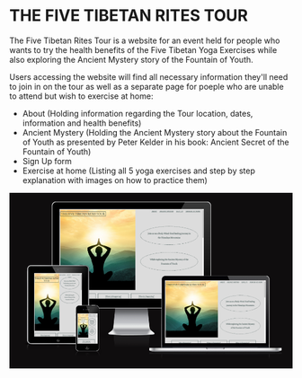 # THE FIVE TIBETAN RITES TOUR

The Five Tibetan Rites Tour is a website for an event held for people who wants to try the health benefits of the Five Tibetan Yoga Exercises while also exploring the Ancient Mystery story of the Fountain of Youth.

Users accessing the website will find all necessary information they'll need to join in on the tour as well as a separate page for poeple who are unable to attend but wish to exercise at home:

- About (Holding information regarding the Tour location, dates, information and health benefits)
- Ancient Mystery (Holding the Ancient Mystery story about the Fountain of Youth as presented by Peter Kelder in his book: Ancient Secret of the Fountain of Youth)
- Sign Up form
- Exercise at home (Listing all 5 yoga exercises and step by step explanation with images on how to practice them)

![responsive image](/assets/images/responsive.png)